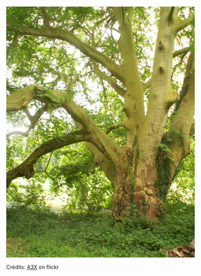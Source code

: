 ![Alessio](/images/2022-01-25.jpg)

Crédits: [A3X](https://www.flickr.com/people/14161500@N08/) on flickr